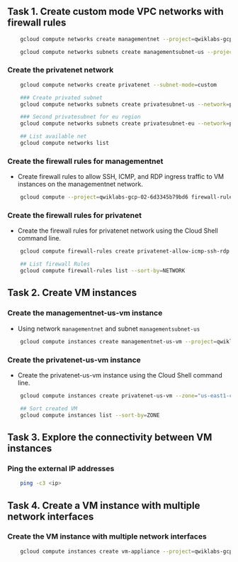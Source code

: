 

## Task 1. Create custom mode VPC networks with firewall rules


```bash
    gcloud compute networks create managementnet --project=qwiklabs-gcp-02-6d3345b79bd6 --subnet-mode=custom --mtu=1460 --bgp-routing-mode=regional

    gcloud compute networks subnets create managementsubnet-us --project=qwiklabs-gcp-02-6d3345b79bd6 --range=10.130.0.0/20 --stack-type=IPV4_ONLY --network=managementnet --region=us-east1

```

### Create the privatenet network

```bash
    gcloud compute networks create privatenet --subnet-mode=custom

    ### Create privated subnet 
    gcloud compute networks subnets create privatesubnet-us --network=privatenet --region=us-east1 --range=172.16.0.0/24

    ### Second privatesubnet for eu region
    gcloud compute networks subnets create privatesubnet-eu --network=privatenet --region=europe-west1 --range=172.20.0.0/20

    ## List available net
    gcloud compute networks list

```

### Create the firewall rules for managementnet

- Create firewall rules to allow SSH, ICMP, and RDP ingress traffic to VM instances on the managementnet network.


```bash
    gcloud compute --project=qwiklabs-gcp-02-6d3345b79bd6 firewall-rules create managementnet-allow-icmp-ssh-rdp --direction=INGRESS --priority=1000 --network=managementnet --action=ALLOW --rules=tcp:22,tcp:3389,tcp:80,icmp --source-ranges=0.0.0.0/0

```

### Create the firewall rules for privatenet

- Create the firewall rules for privatenet network using the Cloud Shell command line.

```bash
    gcloud compute firewall-rules create privatenet-allow-icmp-ssh-rdp --direction=INGRESS --priority=1000 --network=privatenet --action=ALLOW --rules=icmp,tcp:22,tcp:3389 --source-ranges=0.0.0.0/0

    ## List firewall Rules
    gcloud compute firewall-rules list --sort-by=NETWORK

```

## Task 2. Create VM instances

### Create the managementnet-us-vm instance
- Using network `managementnet` and subnet `managementsubnet-us`

```bash
    gcloud compute instances create managementnet-us-vm --project=qwiklabs-gcp-02-6d3345b79bd6 --zone=us-east1-c --machine-type=e2-micro --network-interface=network-tier=PREMIUM,stack-type=IPV4_ONLY,subnet=managementsubnet-us --metadata=enable-oslogin=true --maintenance-policy=MIGRATE --provisioning-model=STANDARD --service-account=54576883464-compute@developer.gserviceaccount.com --scopes=https://www.googleapis.com/auth/devstorage.read_only,https://www.googleapis.com/auth/logging.write,https://www.googleapis.com/auth/monitoring.write,https://www.googleapis.com/auth/servicecontrol,https://www.googleapis.com/auth/service.management.readonly,https://www.googleapis.com/auth/trace.append --create-disk=auto-delete=yes,boot=yes,device-name=managementnet-us-vm,image=projects/debian-cloud/global/images/debian-11-bullseye-v20230711,mode=rw,size=10,type=projects/qwiklabs-gcp-02-6d3345b79bd6/zones/us-east1-c/diskTypes/pd-balanced --no-shielded-secure-boot --shielded-vtpm --shielded-integrity-monitoring --labels=goog-ec-src=vm_add-gcloud --reservation-affinity=any

```

### Create the privatenet-us-vm instance
- Create the privatenet-us-vm instance using the Cloud Shell command line.


```bash
    gcloud compute instances create privatenet-us-vm --zone="us-east1-c" --machine-type=e2-micro --subnet=privatesubnet-us

    ## Sort created VM
    gcloud compute instances list --sort-by=ZONE

```

## Task 3. Explore the connectivity between VM instances

### Ping the external IP addresses


```bash
    ping -c3 <ip>
```

## Task 4. Create a VM instance with multiple network interfaces

### Create the VM instance with multiple network interfaces


```bash
    gcloud compute instances create vm-appliance --project=qwiklabs-gcp-02-6d3345b79bd6 --zone=us-east1-c --machine-type=e2-standard-4 --network-interface=network-tier=PREMIUM,stack-type=IPV4_ONLY,subnet=privatesubnet-us --network-interface=network-tier=PREMIUM,stack-type=IPV4_ONLY,subnet=managementsubnet-us --network-interface=network-tier=PREMIUM,stack-type=IPV4_ONLY,subnet=mynetwork --metadata=enable-oslogin=true --maintenance-policy=MIGRATE --provisioning-model=STANDARD --service-account=54576883464-compute@developer.gserviceaccount.com --scopes=https://www.googleapis.com/auth/devstorage.read_only,https://www.googleapis.com/auth/logging.write,https://www.googleapis.com/auth/monitoring.write,https://www.googleapis.com/auth/servicecontrol,https://www.googleapis.com/auth/service.management.readonly,https://www.googleapis.com/auth/trace.append --create-disk=auto-delete=yes,boot=yes,device-name=vm-appliance,image=projects/debian-cloud/global/images/debian-11-bullseye-v20230711,mode=rw,size=10,type=projects/qwiklabs-gcp-02-6d3345b79bd6/zones/us-east1-c/diskTypes/pd-balanced --no-shielded-secure-boot --shielded-vtpm --shielded-integrity-monitoring --labels=goog-ec-src=vm_add-gcloud --reservation-affinity=any

```